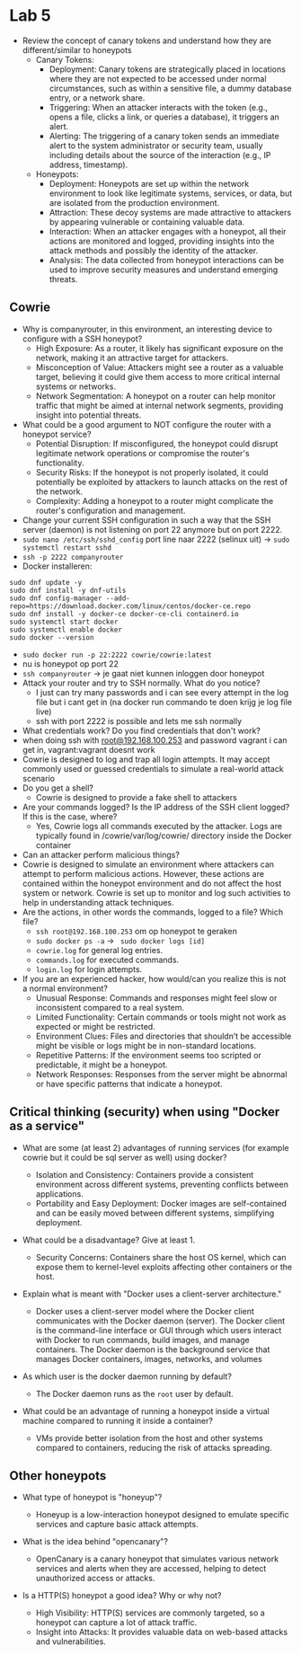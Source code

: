 # Lab 5
- Review the concept of canary tokens and understand how they are different/similar to honeypots
  - Canary Tokens: 
    -  Deployment: Canary tokens are strategically placed in locations where they are not expected to be accessed under normal circumstances, such as within a sensitive file, a dummy database entry, or a network share.
    -  Triggering: When an attacker interacts with the token (e.g., opens a file, clicks a link, or queries a database), it triggers an alert.
    -  Alerting: The triggering of a canary token sends an immediate alert to the system administrator or security team, usually including details about the source of the interaction (e.g., IP address, timestamp).
  - Honeypots: 
    -  Deployment: Honeypots are set up within the network environment to look like legitimate systems, services, or data, but are isolated from the production environment.
    -  Attraction: These decoy systems are made attractive to attackers by appearing vulnerable or containing valuable data.
    -  Interaction: When an attacker engages with a honeypot, all their actions are monitored and logged, providing insights into the attack methods and possibly the identity of the attacker.
    -  Analysis: The data collected from honeypot interactions can be used to improve security measures and understand emerging threats.
## Cowrie
- Why is companyrouter, in this environment, an interesting device to configure with a SSH honeypot?
  - High Exposure: As a router, it likely has significant exposure on the network, making it an attractive target for attackers.
  - Misconception of Value: Attackers might see a router as a valuable target, believing it could give them access to more critical internal systems or networks.
  - Network Segmentation: A honeypot on a router can help monitor traffic that might be aimed at internal network segments, providing insight into potential threats.
- What could be a good argument to NOT configure the router with a honeypot service?
  -  Potential Disruption: If misconfigured, the honeypot could disrupt legitimate network operations or compromise the router's functionality.
  -  Security Risks: If the honeypot is not properly isolated, it could potentially be exploited by attackers to launch attacks on the rest of the network.
  -  Complexity: Adding a honeypot to a router might complicate the router's configuration and management.
-  Change your current SSH configuration in such a way that the SSH server (daemon) is not listening on port 22 anymore but on port 2222.
  -  `sudo nano /etc/ssh/sshd_config` port line naar 2222 (selinux uit) -> `sudo systemctl restart sshd`
  -  `ssh -p 2222 companyrouter`
  -  Docker installeren:
```
sudo dnf update -y
sudo dnf install -y dnf-utils
sudo dnf config-manager --add-repo=https://download.docker.com/linux/centos/docker-ce.repo
sudo dnf install -y docker-ce docker-ce-cli containerd.io
sudo systemctl start docker
sudo systemctl enable docker
sudo docker --version
```
- `sudo docker run -p 22:2222 cowrie/cowrie:latest` 
- nu is honeypot op port 22
- `ssh companyrouter` -> je gaat niet kunnen inloggen door honeypot
- Attack your router and try to SSH normally. What do you notice?
  -  I just can try many passwords and i can see every attempt in the log file but i cant get in (na docker run commando te doen krijg je log file live)
  -  ssh with port 2222 is possible and lets me ssh normally
-  What credentials work? Do you find credentials that don't work?
  - when doing ssh with root@192.168.100.253 and password vagrant i can get in, vagrant:vagrant doesnt work  
  -   Cowrie is designed to log and trap all login attempts. It may accept commonly used or guessed credentials to simulate a real-world attack scenario
-  Do you get a shell?
   -  Cowrie is designed to provide a fake shell to attackers
-  Are your commands logged? Is the IP address of the SSH client logged? If this is the case, where?
   -   Yes, Cowrie logs all commands executed by the attacker. Logs are typically found in /cowrie/var/log/cowrie/ directory inside the Docker container
-   Can an attacker perform malicious things?
   - Cowrie is designed to simulate an environment where attackers can attempt to perform malicious actions. However, these actions are contained within the honeypot environment and do not affect the host system or network. Cowrie is set up to monitor and log such activities to help in understanding attack techniques.   
- Are the actions, in other words the commands, logged to a file? Which file?
   -  `ssh root@192.168.100.253` om op honeypot te geraken
   - `sudo docker ps -a` -> ` sudo docker logs [id]`
   -  `cowrie.log` for general log entries.
   -  `commands.log` for executed commands.
   -  `login.log` for login attempts.
-  If you are an experienced hacker, how would/can you realize this is not a normal environment?
   - Unusual Response: Commands and responses might feel slow or inconsistent compared to a real system.
   - Limited Functionality: Certain commands or tools might not work as expected or might be restricted.
   - Environment Clues: Files and directories that shouldn’t be accessible might be visible or logs might be in non-standard locations.   
   - Repetitive Patterns: If the environment seems too scripted or predictable, it might be a honeypot.
   - Network Responses: Responses from the server might be abnormal or have specific patterns that indicate a honeypot.

## Critical thinking (security) when using "Docker as a service"
- What are some (at least 2) advantages of running services (for example cowrie but it could be sql server as well) using docker?
   -  Isolation and Consistency: Containers provide a consistent environment across different systems, preventing conflicts between applications.
   -  Portability and Easy Deployment: Docker images are self-contained and can be easily moved between different systems, simplifying deployment.
- What could be a disadvantage? Give at least 1.
   -  Security Concerns: Containers share the host OS kernel, which can expose them to kernel-level exploits affecting other containers or the host.

- Explain what is meant with "Docker uses a client-server architecture."
   -  Docker uses a client-server model where the Docker client communicates with the Docker daemon (server). The Docker client is the command-line interface or GUI through which users interact with Docker to run commands, build images, and manage containers. The Docker daemon is the background service that manages Docker containers, images, networks, and volumes
-  As which user is the docker daemon running by default?
   -   The Docker daemon runs as the `root` user by default.
-   What could be an advantage of running a honeypot inside a virtual machine compared to running it inside a container?
    -  VMs provide better isolation from the host and other systems compared to containers, reducing the risk of attacks spreading.



## Other honeypots
- What type of honeypot is "honeyup"?
  -  Honeyup is a low-interaction honeypot designed to emulate specific services and capture basic attack attempts.
- What is the idea behind "opencanary"?
  - OpenCanary is a canary honeypot that simulates various network services and alerts when they are accessed, helping to detect unauthorized access or attacks.

- Is a HTTP(S) honeypot a good idea? Why or why not?
  -  High Visibility: HTTP(S) services are commonly targeted, so a honeypot can capture a lot of attack traffic.
  -  Insight into Attacks: It provides valuable data on web-based attacks and vulnerabilities.